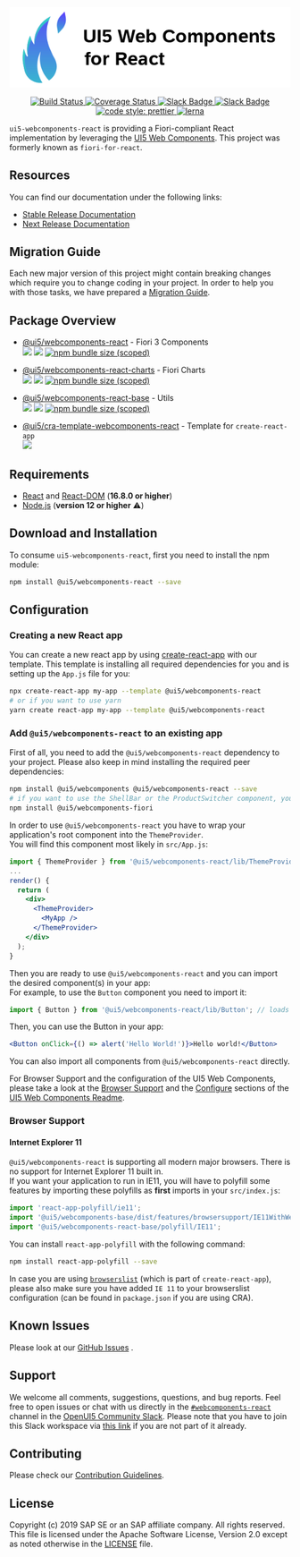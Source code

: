 <a name="top"></a>
<p align="center">
  <img src="https://raw.githubusercontent.com/SAP/ui5-webcomponents-react/master/assets/Logo.png" alt="UI5 Web Components for React Logo" />
</p>
<p align="center">
  <a href="https://github.com/SAP/ui5-webcomponents-react/actions?query=workflow:%22build%22" target="_blank">
    <img alt="Build Status" src="https://github.com/SAP/ui5-webcomponents-react/workflows/build/badge.svg">
  </a>
  <a href='https://coveralls.io/github/SAP/ui5-webcomponents-react'>
    <img src='https://coveralls.io/repos/github/SAP/ui5-webcomponents-react/badge.svg' alt='Coverage Status' />
  </a>
  <a href="https://ui5-slack-invite.cfapps.eu10.hana.ondemand.com/" target="_blank">
      <img alt="Slack Badge" src="https://badgen.net/badge/slack/Join OpenUI5 Slack workspace/blue?icon=slack">
    </a>
  <a href="https://openui5.slack.com/archives/CSQEJ2J04" target="_blank">
    <img alt="Slack Badge" src="https://badgen.net/badge/slack/webcomponents-react/orange?icon=slack">
  </a>
  <a href="https://github.com/prettier/prettier" target="_blank">
    <img alt="code style: prettier" src="https://badgen.net/badge/code%20style/prettier?color=pink"> 
  </a>
  <a href="https://lernajs.io/" target="_blank">
  <img alt="lerna" src="https://badgen.net/badge/maintained%20with/lerna?color=purple">
  </a>
</p>

`ui5-webcomponents-react` is providing a Fiori-compliant React implementation by leveraging the [UI5 Web Components](https://github.com/SAP/ui5-webcomponents). 
This project was formerly known as `fiori-for-react`.

## Resources

You can find our documentation under the following links:
- [Stable Release Documentation](https://sap.github.io/ui5-webcomponents-react/)
- [Next Release Documentation](https://sap.github.io/ui5-webcomponents-react/master/)

## Migration Guide
Each new major version of this project might contain breaking changes which require you to change coding in your project.
In order to help you with those tasks, we have prepared a [Migration Guide](https://sap.github.io/ui5-webcomponents-react/master/?path=/docs/migration-guide--page).


## Package Overview

- [@ui5/webcomponents-react](https://github.com/SAP/ui5-webcomponents-react/tree/master/packages/main) - Fiori 3 Components<br/>
  [![](https://badgen.net/npm/v/@ui5/webcomponents-react?icon=npm)](https://www.npmjs.com/package/@ui5/webcomponents-react)
  [![](https://badgen.net/npm/v/@ui5/webcomponents-react/next?icon=npm)](https://www.npmjs.com/package/@ui5/webcomponents-react)
  [![npm bundle size (scoped)](https://badgen.net/bundlephobia/minzip/@ui5/webcomponents-react)](https://bundlephobia.com/result?p=@ui5/webcomponents-react)
  
- [@ui5/webcomponents-react-charts](https://github.com/SAP/ui5-webcomponents-react/tree/master/packages/charts) - Fiori Charts<br />
  [![](https://badgen.net/npm/v/@ui5/webcomponents-react-charts?icon=npm)](https://www.npmjs.com/package/@ui5/webcomponents-react-charts) 
  [![](https://badgen.net/npm/v/@ui5/webcomponents-react-charts/next?icon=npm)](https://www.npmjs.com/package/@ui5/webcomponents-react-charts)
  [![npm bundle size (scoped)](https://badgen.net/bundlephobia/minzip/@ui5/webcomponents-react-charts)](https://bundlephobia.com/result?p=@ui5/webcomponents-react-charts)
  
- [@ui5/webcomponents-react-base](https://github.com/SAP/ui5-webcomponents-react/tree/master/packages/base) - Utils<br />
  [![](https://badgen.net/npm/v/@ui5/webcomponents-react-base?icon=npm)](https://www.npmjs.com/package/@ui5/webcomponents-react-base)
  [![](https://badgen.net/npm/v/@ui5/webcomponents-react-base/next?icon=npm)](https://www.npmjs.com/package/@ui5/webcomponents-react-base)
  [![npm bundle size (scoped)](https://badgen.net/bundlephobia/minzip/@ui5/webcomponents-react-base)](https://bundlephobia.com/result?p=@ui5/webcomponents-react-base)
  
- [@ui5/cra-template-webcomponents-react](https://github.com/SAP/ui5-webcomponents-react/tree/master/packages/cra-template) - Template for `create-react-app` <br/>
  [![](https://badgen.net/npm/v/@ui5/cra-template-webcomponents-react?icon=npm)](https://www.npmjs.com/package/@ui5/cra-template-webcomponents-react)

<!-- *********************************************************************** -->
<a name="requirements"></a>
## Requirements

- [React](https://www.npmjs.com/package/react) and [React-DOM](https://www.npmjs.com/package/react-dom) (**16.8.0 or higher**)
- [Node.js](https://nodejs.org/) (**version 12 or higher** ⚠️)

<!-- *********************************************************************** -->
<a name="download"></a>
## Download and Installation

To consume `ui5-webcomponents-react`, first you need to install the npm module:
```sh
npm install @ui5/webcomponents-react --save
```

<!-- *********************************************************************** -->
<a name="configuration"></a>
## Configuration

### Creating a new React app

You can create a new react app by using [create-react-app](https://facebook.github.io/create-react-app/) with our template.
This template is installing all required dependencies for you and is setting up the `App.js` file for you:
```sh
npx create-react-app my-app --template @ui5/webcomponents-react
# or if you want to use yarn
yarn create react-app my-app --template @ui5/webcomponents-react
```

### Add `@ui5/webcomponents-react` to an existing app

First of all, you need to add the `@ui5/webcomponents-react` dependency to your project. Please also keep in mind installing the required peer dependencies:
```sh
npm install @ui5/webcomponents @ui5/webcomponents-react --save
# if you want to use the ShellBar or the ProductSwitcher component, you also need to install this package as well
npm install @ui5/webcomponents-fiori
```

In order to use `@ui5/webcomponents-react` you have to wrap your application's root component into the `ThemeProvider`.<br/>
You will find this component most likely in `src/App.js`: 
```jsx
import { ThemeProvider } from '@ui5/webcomponents-react/lib/ThemeProvider';
...
render() {
  return (
    <div>
      <ThemeProvider>
        <MyApp />
      </ThemeProvider>
    </div>
  );
}
```

Then you are ready to use `@ui5/webcomponents-react` and you can import the desired component(s) in your app:<br />
For example, to use the `Button` component you need to import it:

```jsx
import { Button } from '@ui5/webcomponents-react/lib/Button'; // loads ui5-button wrapped in a ui5-webcomponents-react component
```

Then, you can use the Button in your app:

```jsx
<Button onClick={() => alert('Hello World!')}>Hello world!</Button>
```

You can also import all components from `@ui5/webcomponents-react` directly.

For Browser Support and the configuration of the UI5 Web Components, please take a look at the 
 [Browser Support](https://github.com/SAP/ui5-webcomponents#browser-support) and the
 [Configure](https://github.com/SAP/ui5-webcomponents#browser-support) sections of the 
 [UI5 Web Components Readme](https://github.com/SAP/ui5-webcomponents#ui5-web-components).

### Browser Support

#### Internet Explorer 11
`@ui5/webcomponents-react` is supporting all modern major browsers. There is no support for Internet Explorer 11 built in.<br />
If you want your application to run in IE11, you will have to polyfill some features by importing these polyfills as **first** imports in your `src/index.js`:
```js
import 'react-app-polyfill/ie11';
import '@ui5/webcomponents-base/dist/features/browsersupport/IE11WithWebComponentsPolyfill';
import '@ui5/webcomponents-react-base/polyfill/IE11';
```
You can install `react-app-polyfill` with the following command:
```bash
npm install react-app-polyfill --save
```
In case you are using [`browserslist`](https://github.com/browserslist/browserslist) (which is part of `create-react-app`), please also make sure you have added `IE 11` to your browserslist configuration (can be found in `package.json` if you are using CRA).

<!-- *********************************************************************** -->
<a name="issues"></a>
## Known Issues

Please look at our [GitHub Issues](https://github.com/SAP/ui5-webcomponents-react/issues) .

<!-- *********************************************************************** -->
<a name="support"></a>
## Support

We welcome all comments, suggestions, questions, and bug reports. Feel free to open issues or chat with us directly in the [`#webcomponents-react`](https://openui5.slack.com/archives/CSQEJ2J04) channel in the 
[OpenUI5 Community Slack](https://ui5-slack-invite.cfapps.eu10.hana.ondemand.com/).
Please note that you have to join this Slack workspace via [this link](https://ui5-slack-invite.cfapps.eu10.hana.ondemand.com/) if you are not part of it already.


<!-- *********************************************************************** -->
<a name="contributing"></a>
## Contributing
Please check our [Contribution Guidelines](/CONTRIBUTING.md).

<!-- *********************************************************************** -->
## License
Copyright (c) 2019 SAP SE or an SAP affiliate company. All rights reserved.
This file is licensed under the Apache Software License, Version 2.0 except as noted otherwise in the [LICENSE](/LICENSE) file.
